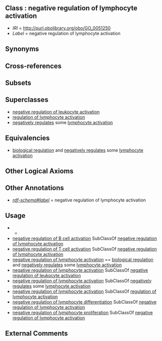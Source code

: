 
## Class : negative regulation of lymphocyte activation

 * *IRI* = http://purl.obolibrary.org/obo/GO_0051250
 * *Label* = negative regulation of lymphocyte activation

## Synonyms


## Cross-references


## Subsets


## Superclasses

 * [negative regulation of leukocyte activation](../../GO/95/GO_0002695.md)
 * [regulation of lymphocyte activation](../../GO/49/GO_0051249.md)
 * [negatively regulates](../../RO/12/RO_0002212.md) some [lymphocyte activation](../../GO/49/GO_0046649.md)

## Equivalencies

 * [biological regulation](../../GO/07/GO_0065007.md) and [negatively regulates](../../RO/12/RO_0002212.md) some [lymphocyte activation](../../GO/49/GO_0046649.md)

## Other Logical Axioms


## Other Annotations

 * *[rdf-schema#label](../../el/rdf-schema#label.md)* = negative regulation of lymphocyte activation

## Usage

 * -
 * [negative regulation of B cell activation](../../GO/69/GO_0050869.md) SubClassOf [negative regulation of lymphocyte activation](../../GO/50/GO_0051250.md)
 * [negative regulation of T cell activation](../../GO/68/GO_0050868.md) SubClassOf [negative regulation of lymphocyte activation](../../GO/50/GO_0051250.md)
 * [negative regulation of lymphocyte activation](../../GO/50/GO_0051250.md) == [biological regulation](../../GO/07/GO_0065007.md) and [negatively regulates](../../RO/12/RO_0002212.md) some [lymphocyte activation](../../GO/49/GO_0046649.md)
 * [negative regulation of lymphocyte activation](../../GO/50/GO_0051250.md) SubClassOf [negative regulation of leukocyte activation](../../GO/95/GO_0002695.md)
 * [negative regulation of lymphocyte activation](../../GO/50/GO_0051250.md) SubClassOf [negatively regulates](../../RO/12/RO_0002212.md) some [lymphocyte activation](../../GO/49/GO_0046649.md)
 * [negative regulation of lymphocyte activation](../../GO/50/GO_0051250.md) SubClassOf [regulation of lymphocyte activation](../../GO/49/GO_0051249.md)
 * [negative regulation of lymphocyte differentiation](../../GO/20/GO_0045620.md) SubClassOf [negative regulation of lymphocyte activation](../../GO/50/GO_0051250.md)
 * [negative regulation of lymphocyte proliferation](../../GO/72/GO_0050672.md) SubClassOf [negative regulation of lymphocyte activation](../../GO/50/GO_0051250.md)

## External Comments

